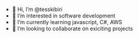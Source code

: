 - 👋 Hi, I’m @tesskibiri
- 👀 I’m interested in software development
- 🌱 I’m currently learning javascript, C#, AWS
- 💞️ I’m looking to collaborate on exiciting projects

<!---
tesskibiri/tesskibiri is a ✨ special ✨ repository because its `README.md` (this file) appears on your GitHub profile.
You can click the Preview link to take a look at your changes.
--->
